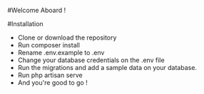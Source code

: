 #Welcome Aboard !





#Installation

- Clone or download the repository
- Run composer install
- Rename .env.example to .env
- Change your database credentials on the .env file
- Run the migrations and add a sample data on your database.
- Run php artisan serve
- And you're good to go !


